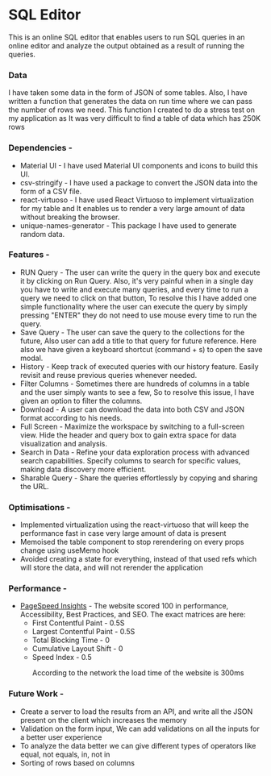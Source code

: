 <h1>SQL Editor</h1>

This is an online SQL editor that enables users to run SQL queries in an online editor and analyze the output obtained as a result of running the queries.

<h3>Data</h3>
I have taken some data in the form of JSON of some tables. Also, I have written a function that generates the data on run time where we can pass the number of rows we need. This function I created to do a stress test on my application as It was very difficult to find a table of data which has 250K rows

<h3> Dependencies -</h3>
<ul>
  <li>Material UI - I have used Material UI components and icons to build this UI.</li>
<li>csv-stringify - I have used a package to convert the JSON data into the form of a CSV file.</li>
<li>react-virtuoso - I have used React Virtuoso to implement virtualization for my table and It enables us to render a very large amount of data without breaking the browser.</li>
<li>unique-names-generator - This package I have used to generate random data.</li>
  
</ul>

<h3>Features -</h3>

<ul>
  <li>RUN Query - The user can write the query in the query box and execute it by clicking on Run Query. Also, it's very painful when in a single day you have to write and execute many queries, and every time to run a query we need to click on that button, To resolve this I have added one simple functionality where the user can execute the query by simply pressing "ENTER" they do not need to use mouse every time to run the query.</li>



<li>Save Query - The user can save the query to the collections for the future, Also user can add a title to that query for future reference. Here also we have given a keyboard shortcut (command + s) to open the save modal.</li>

<li>History - Keep track of executed queries with our history feature. Easily revisit and reuse previous queries whenever needed.</li>

<li>Filter Columns - Sometimes there are hundreds of columns in a table and the user simply wants to see a few, So to resolve this issue, I have given an option to filter the columns.</li>

<li>Download - A user can download the data into both CSV and JSON format according to his needs.</li>

<li>Full Screen - Maximize the workspace by switching to a full-screen view. Hide the header and query box to gain extra space for data visualization and analysis.</li>

<li>Search in Data - Refine your data exploration process with advanced search capabilities. Specify columns to search for specific values, making data discovery more efficient.</li>

<li>Sharable Query - Share the queries effortlessly by copying and sharing the URL.</li>
</ul>

<h3>Optimisations -</h3>
<ul>
  <li>Implemented virtualization using the react-virtuoso that will keep the performance fast in case very large amount of data is present</li>
  <li>Memoised the table component to stop rerendering on every props change using useMemo hook</li>
  <li>Avoided creating a state for everything, instead of that used refs which will store the data, and will not rerender the application</li>
</ul>

<h3>Performance -</h3>
<ul>
  <li><a href="https://pagespeed.web.dev/analysis/https-sql-editor-phi-vercel-app/6tw46slo94?form_factor=desktop">PageSpeed Insights</a> - The website scored 100 in performance, Accessibility, Best Practices, and SEO. The exact matrices are here: <ul>
    <li>First Contentful Paint - 0.5S</li>
    <li>Largest Contentful Paint - 0.5S</li>
    <li>Total Blocking Time - 0</li>
    <li>
      Cumulative Layout Shift - 0
    </li>
    <li>Speed Index - 0.5</li>
  </ul></li>
  <ul>According to the network the load time of the website is 300ms</ul>
</ul>

<h3>Future Work -</h3>
<ul>
  <li>Create a server to load the results from an API, and write all the JSON present on the client which increases the memory</li>
  <li>Validation on the form input, We can add validations on all the inputs for a better user experience</li>
  <li>To analyze the data better we can give different types of operators like equal, not equals, in, not in</li>
  <li>Sorting of rows based on columns</li>
</ul>

